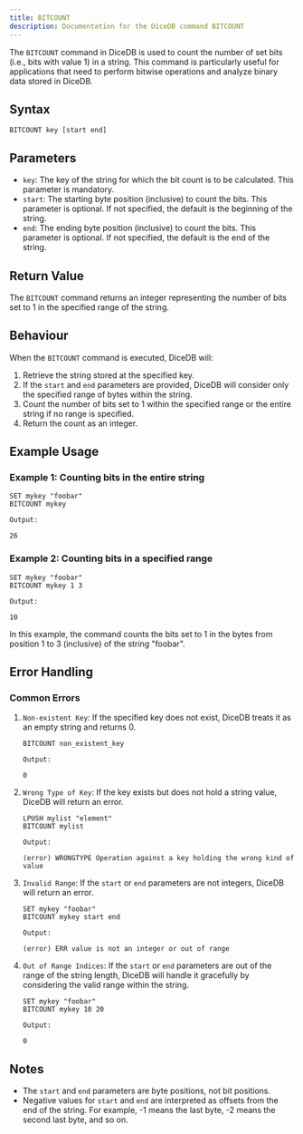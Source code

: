 ```yaml
---
title: BITCOUNT
description: Documentation for the DiceDB command BITCOUNT
---
```


The `BITCOUNT` command in DiceDB is used to count the number of set bits (i.e., bits with value 1) in a string. This command is particularly useful for applications that need to perform bitwise operations and analyze binary data stored in DiceDB.

## Syntax

```plaintext
BITCOUNT key [start end]
```

## Parameters

- `key`: The key of the string for which the bit count is to be calculated. This parameter is mandatory.
- `start`: The starting byte position (inclusive) to count the bits. This parameter is optional. If not specified, the default is the beginning of the string.
- `end`: The ending byte position (inclusive) to count the bits. This parameter is optional. If not specified, the default is the end of the string.

## Return Value

The `BITCOUNT` command returns an integer representing the number of bits set to 1 in the specified range of the string.

## Behaviour

When the `BITCOUNT` command is executed, DiceDB will:

1. Retrieve the string stored at the specified key.
1. If the `start` and `end` parameters are provided, DiceDB will consider only the specified range of bytes within the string.
1. Count the number of bits set to 1 within the specified range or the entire string if no range is specified.
1. Return the count as an integer.

## Example Usage

### Example 1: Counting bits in the entire string

```plaintext
SET mykey "foobar"
BITCOUNT mykey
```

`Output:`

```plaintext
26
```

### Example 2: Counting bits in a specified range

```plaintext
SET mykey "foobar"
BITCOUNT mykey 1 3
```

`Output:`

```plaintext
10
```

In this example, the command counts the bits set to 1 in the bytes from position 1 to 3 (inclusive) of the string "foobar".

## Error Handling

### Common Errors

1. `Non-existent Key`: If the specified key does not exist, DiceDB treats it as an empty string and returns 0.

   ```plaintext
   BITCOUNT non_existent_key
   ```

   `Output:`

   ```plaintext
   0
   ```

1. `Wrong Type of Key`: If the key exists but does not hold a string value, DiceDB will return an error.

   ```plaintext
   LPUSH mylist "element"
   BITCOUNT mylist
   ```

   `Output:`

   ```plaintext
   (error) WRONGTYPE Operation against a key holding the wrong kind of value
   ```

1. `Invalid Range`: If the `start` or `end` parameters are not integers, DiceDB will return an error.

   ```plaintext
   SET mykey "foobar"
   BITCOUNT mykey start end
   ```

   `Output:`

   ```plaintext
   (error) ERR value is not an integer or out of range
   ```

1. `Out of Range Indices`: If the `start` or `end` parameters are out of the range of the string length, DiceDB will handle it gracefully by considering the valid range within the string.

   ```plaintext
   SET mykey "foobar"
   BITCOUNT mykey 10 20
   ```

   `Output:`

   ```plaintext
   0
   ```

## Notes

- The `start` and `end` parameters are byte positions, not bit positions.
- Negative values for `start` and `end` are interpreted as offsets from the end of the string. For example, -1 means the last byte, -2 means the second last byte, and so on.
